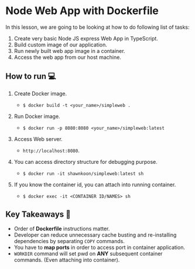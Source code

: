 # Node Web App with Dockerfile

In this lesson, we are going to be looking at how to do following list of tasks:

1. Create very basic Node JS express Web App in TypeScript.
2. Build custom image of our application.
3. Run newly built web app image in a container.
4. Access the web app from our host machine.

## How to run 💻

1. Create Docker image.
     - `$ docker build -t <your_name>/simpleweb .`

2. Run Docker image.
     - `$ docker run -p 8080:8080 <your_name>/simpleweb:latest`

3. Access Web server.
     - `http://localhost:8080`.

4. You can access directory structure for debugging purpose.
     - `$ docker run -it shawnkoon/simpleweb:latest sh`

5. If you know the container id, you can attach into running container.
     - `$ docker exec -it <CONTAINER ID/NAMES> sh`

## Key Takeaways 🎯

- Order of **Dockerfile** instructions matter.
- Developer can reduce unnecessary cache busting and re-installing dependencies by separating `COPY` commands.
- You have to **map ports** in order to access port in container application.
- `WORKDIR` command will set pwd on **ANY** subsequent container commands. (Even attaching into container).
